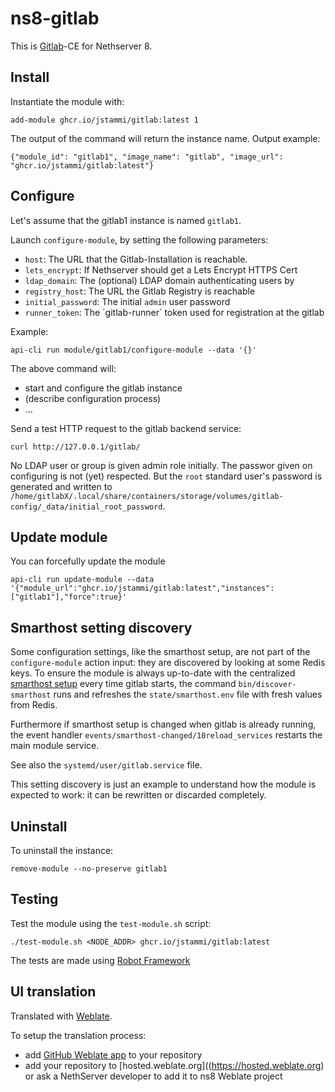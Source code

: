 # ns8-gitlab

This is [Gitlab](https://about.gitlab.com/)-CE for Nethserver 8.

## Install

Instantiate the module with:

    add-module ghcr.io/jstammi/gitlab:latest 1

The output of the command will return the instance name.
Output example:

    {"module_id": "gitlab1", "image_name": "gitlab", "image_url": "ghcr.io/jstammi/gitlab:latest"}

## Configure

Let's assume that the gitlab1 instance is named `gitlab1`.

Launch `configure-module`, by setting the following parameters:
- `host`: The URL that the Gitlab-Installation is reachable.
- `lets_encrypt`: If Nethserver should get a Lets Encrypt HTTPS Cert
- `ldap_domain`: The (optional) LDAP domain authenticating users by
- `registry_host`: The URL the Gitlab Registry is reachable
- `initial_password`: The initial `admin` user password
- `runner_token`: The ´gitlab-runner` token used for registration at the gitlab

Example:

    api-cli run module/gitlab1/configure-module --data '{}'

The above command will:
- start and configure the gitlab instance
- (describe configuration process)
- ...

Send a test HTTP request to the gitlab backend service:

    curl http://127.0.0.1/gitlab/

No LDAP user or group is given admin role initially.
The passwor given on configuring is not (yet) respected.
But the `root` standard user's password is generated and written to
`/home/gitlabX/.local/share/containers/storage/volumes/gitlab-config/_data/initial_root_password`.

## Update module

You can forcefully update the module

```shell
api-cli run update-module --data '{"module_url":"ghcr.io/jstammi/gitlab:latest","instances":["gitlab1"],"force":true}'
```

## Smarthost setting discovery

Some configuration settings, like the smarthost setup, are not part of the
`configure-module` action input: they are discovered by looking at some
Redis keys.  To ensure the module is always up-to-date with the
centralized [smarthost
setup](https://nethserver.github.io/ns8-core/core/smarthost/) every time
gitlab starts, the command `bin/discover-smarthost` runs and refreshes
the `state/smarthost.env` file with fresh values from Redis.

Furthermore if smarthost setup is changed when gitlab is already
running, the event handler `events/smarthost-changed/10reload_services`
restarts the main module service.

See also the `systemd/user/gitlab.service` file.

This setting discovery is just an example to understand how the module is
expected to work: it can be rewritten or discarded completely.

## Uninstall

To uninstall the instance:

    remove-module --no-preserve gitlab1

## Testing

Test the module using the `test-module.sh` script:


    ./test-module.sh <NODE_ADDR> ghcr.io/jstammi/gitlab:latest

The tests are made using [Robot Framework](https://robotframework.org/)

## UI translation

Translated with [Weblate](https://hosted.weblate.org/projects/ns8/).

To setup the translation process:

- add [GitHub Weblate app](https://docs.weblate.org/en/latest/admin/continuous.html#github-setup) to your repository
- add your repository to [hosted.weblate.org]((https://hosted.weblate.org) or ask a NethServer developer to add it to ns8 Weblate project
